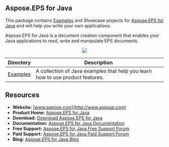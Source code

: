 ## Aspose.EPS for Java

This package contains [Examples](https://github.com/aspose-eps/Aspose.EPS-for-Java/tree/master/Examples) and Showcase projects for [Aspose.EPS for Java](https://products.aspose.com/eps/java) and will help you write your own applications.

Aspose.EPS for Java is a document creation component that enables your Java applications to read, write and manipulate EPS documents.

<p align="center">

  <a title="Download complete Aspose.EPS for Java source code" href="https://github.com/aspose-eps/Aspose.EPS-for-Java/archive/master.zip">
	<img src="https://raw.github.com/AsposeExamples/java-examples-dashboard/master/images/downloadZip-Button-Large.png" />
  </a>
</p>

Directory | Description
--------- | -----------
[Examples](https://github.com/aspose-eps/Aspose.EPS-for-Java/tree/master/Examples)  | A collection of Java examples that help you learn how to use product features.

## Resources

+ **Website:** [www.aspose.com](http://www.aspose.com)
+ **Product Home:** [Aspose.EPS for Java](https://products.aspose.com/eps/java)
+ **Download:** [Download Aspose.EPS for Java](https://artifact.aspose.com/webapp/#/artifacts/browse/tree/General/repo/com/aspose/aspose-eps)
+ **Documentation:** [Aspose.EPS for Java Documentation](https://docs.aspose.com/display/epsjava/Home)
+ **Free Support:** [Aspose.EPS for Java Free Support Forum](https://forum.aspose.com/c/eps)
+ **Paid Support:** [Aspose.EPS for Java Paid Support Forum](https://helpdesk.aspose.com/)
+ **Blog:** [Aspose.EPS for Java Blog](https://blog.aspose.com/category/eps/)
